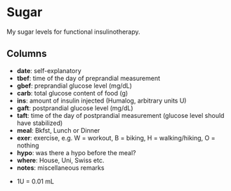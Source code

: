 # Sugar

My sugar levels for functional insulinotherapy.

## Columns

- **date**: self-explanatory
- **tbef**: time of the day of preprandial measurement
- **gbef**: preprandial glucose level (mg/dL)
- **carb**: total glucose content of food (g)
- **ins**: amount of insulin injected (Humalog, arbitrary units U)
- **gaft**: postprandial glucose level (mg/dL)
- **taft**: time of the day of postprandial measurement (glucose level should have stabilized)
- **meal**: Bkfst, Lunch or Dinner
- **exer**: exercise, e.g. W = workout, B = biking, H = walking/hiking,  O = nothing
- **hypo**: was there a hypo before the meal?
- **where**: House, Uni, Swiss etc.
- **notes**: miscellaneous remarks

* 1U = 0.01 mL
